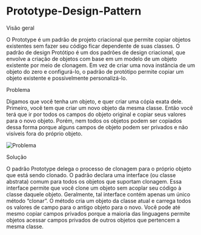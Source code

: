 # Prototype-Design-Pattern

Visão geral

O Prototype é um padrão de projeto criacional que permite copiar objetos existentes sem fazer seu código ficar dependente de suas classes.
O padrão de design Protótipo é um dos padrões de design criacional, que envolve a criação de objetos com base em um modelo de um objeto existente por meio de clonagem. Em vez de criar uma nova instância de um objeto do zero e configurá-lo, o padrão de protótipo permite copiar um objeto existente e possivelmente personalizá-lo.

Problema

Digamos que você tenha um objeto, e quer criar uma cópia exata dele. Primeiro, você tem que criar um novo objeto da mesma classe. Então você terá que ir por todos os campos do objeto original e copiar seus valores para o novo objeto. 
	Porém, nem todos os objetos podem ser copiados dessa forma porque alguns campos de objeto podem ser privados e não visíveis fora do próprio objeto.

 ![Problema](https://refactoring.guru/images/patterns/content/prototype/prototype-comic-1-en.png?id=4cc45ae42e26cc9533a6ac540713d1fa)

Solução

O padrão Prototype delega o processo de clonagem para o próprio objeto que está sendo clonado. O padrão declara uma interface (ou classe abstrata) comum para todos os objetos que suportam clonagem. Essa interface permite que você clone um objeto sem acoplar seu código à classe daquele objeto. Geralmente, tal interface contém apenas um único método “clonar”.
O método cria um objeto da classe atual e carrega todos os valores de campo para o antigo objeto para o novo. Você pode até mesmo copiar campos privados porque a maioria das linguagens permite objetos acessar campos privados de outros objetos que pertencem a mesma classe.


